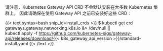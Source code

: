 ---
---
请注意，Kubernetes Gateway API CRD 不会默认安装在大多数 Kubernetes 集群上，
因此请确保在使用 Gateway API 之前已安装好这些 CRD：

{{< text syntax=bash snip_id=install_crds >}}
$ kubectl get crd gateways.gateway.networking.k8s.io &> /dev/null || \
  kubectl apply -f https://github.com/kubernetes-sigs/gateway-api/releases/download/{{< k8s_gateway_api_version >}}/standard-install.yaml
{{< /text >}}
